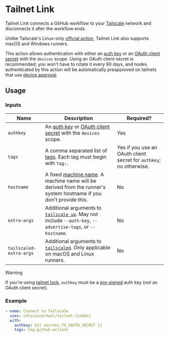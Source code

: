 # Tailnet Link

Tailnet Link connects a GitHub workflow to your [Tailscale](https://tailscale.com) network and disconnects it after the
workflow ends.

Unlike Tailscale's Linux-only [official action](https://github.com/tailscale/github-action), Tailnet Link also supports
macOS and Windows runners.

This action allows authentication with either an [auth key](https://tailscale.com/kb/1085/auth-keys) or an
[OAuth client secret](https://tailscale.com/kb/1215/oauth-clients) with the `devices` scope. Using an OAuth client
secret is recommended; you won't have to rotate it every 90 days, and nodes authenticated by this action will be
automatically preapproved on tailnets that use [device approval](https://tailscale.com/kb/1099/device-approval).

## Usage

### Inputs

| **Name**                | **Description**                                                                                                                                                  | **Required?**                                                      |
| ----------------------- | ---------------------------------------------------------------------------------------------------------------------------------------------------------------- | ------------------------------------------------------------------ |
| `authkey`               | An [auth key](https://tailscale.com/kb/1085/auth-keys) or [OAuth client secret](https://tailscale.com/kb/1215/oauth-clients) with the `devices` scope.           | Yes                                                                |
| `tags`                  | A comma separated list of [tags](https://tailscale.com/kb/1068/tags). Each tag must begin with `tag:`.                                                           | Yes if you use an OAuth client secret for `authkey`; no otherwise. |
| `hostname`              | A fixed [machine name](https://tailscale.com/kb/1098/machine-names). A machine name will be derived from the runner's system hostname if you don't provide this. | No                                                                 |
| `extra-args`            | Additional arguments to [`tailscale up`](https://tailscale.com/kb/1241/tailscale-up). May not include `--auth-key`, `--advertise-tags`, or `--hostname`.         | No                                                                 |
| `tailscaled-extra-args` | Additional arguments to [`tailscaled`](https://tailscale.com/kb/1278/tailscaled#flags-to-tailscaled). Only applicable on macOS and Linux runners.                | No                                                                 |

> [!WARNING]
> If you're using [tailnet lock](https://tailscale.com/kb/1226/tailnet-lock), `authkey` must be
> a [pre-signed](https://tailscale.com/kb/1226/tailnet-lock#add-a-node-using-a-pre-signed-auth-key) auth key (_not_ an
> OAuth client secret).

### Example

```yaml
- name: Connect to Tailscale
  uses: celsiusnarhwal/tailnet-link@v1
  with:
    authkey: ${{ secrets.TS_OAUTH_SECRET }}
    tags: tag:github-actions
```
